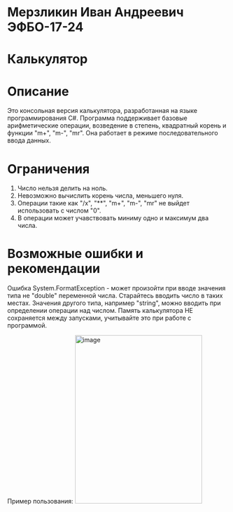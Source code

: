 # Мерзликин Иван Андреевич ЭФБО-17-24
# Калькулятор
# Описание
Это консольная версия калькулятора, разработанная на языке программирования C#. Программа поддерживает базовые арифметические операции, возведение в степень, квадратный корень и функции "m+", "m-", "mr". Она работает в режиме последовательного ввода данных.
# Ограничения
1. Число нельзя делить на ноль.
2. Невозможно вычислить корень числа, меньшего нуля.
3. Операции такие как "/x", "**", "m+", "m-", "mr" не выйдет использовать с числом "0".
4. В операции может учавствовать миниму одно и максимум два числа.
# Возможные ошибки и рекомендации
Ошибка System.FormatException - может произойти при вводе значения типа не "double" переменной числа. Старайтесь вводить число в таких местах. Значения другого типа, например "string", можно вводить при определении операции над числом.
Память калькулятора НЕ сохраняется между запусками, учитывайте это при работе с программой.

Пример пользования:
<img width="290" height="384" alt="image" src="https://github.com/user-attachments/assets/dc169e75-9ade-43cd-94e8-c4316ab80b0f" />
